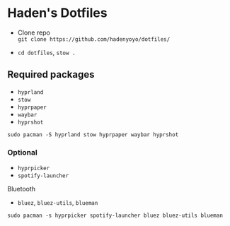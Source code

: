 # Haden's Dotfiles

- Clone repo  
`git clone https://github.com/hadenyoyo/dotfiles/`

- `cd dotfiles`, `stow .`

## Required packages
- `hyprland`
- `stow`
- `hyprpaper`
- `waybar`
- `hyprshot`

```
sudo pacman -S hyprland stow hyprpaper waybar hyprshot
```

### Optional
- `hyprpicker`
- `spotify-launcher`

Bluetooth
- `bluez`, `bluez-utils`, `blueman`

```
sudo pacman -s hyprpicker spotify-launcher bluez bluez-utils blueman
```
